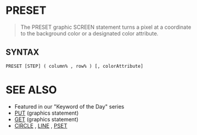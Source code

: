 # PRESET
> The PRESET graphic SCREEN statement turns a pixel at a coordinate to the background color or a designated color attribute.

## SYNTAX
`PRESET [STEP] ( column% , row% ) [, colorAttribute]`

# SEE ALSO
* Featured in our "Keyword of the Day" series
* [PUT](PUT.md) (graphics statement)
* [GET](GET.md) (graphics statement)
* [CIRCLE](CIRCLE.md) , [LINE](LINE.md) , [PSET](PSET.md)

